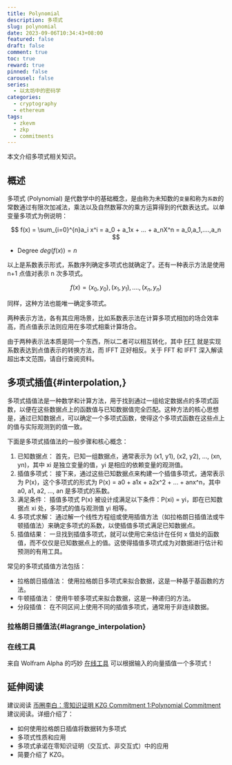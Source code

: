 ```yaml
---
title: Polynomial
description: 多项式
slug: polynomial
date: 2023-09-06T10:34:43+08:00
featured: false
draft: false
comment: true
toc: true
reward: true
pinned: false
carousel: false
series: 
  - 以太坊中的密码学
categories:
  - cryptography
  - ethereum
tags:
  - zkevm
  - zkp
  - commitments
---
```


本文介绍多项式相关知识。

<!--more-->

## 概述

多项式 (Polynomial) 是代数学中的基础概念，是由称为未知数的`变量`和称为`系数`的常数通过有限次加减法，乘法以及自然数幂次的乘方运算得到的代数表达式。以单变量多项式为例说明：

$$
f(x) = \sum_{i=0}^{n}a_i x^i = a_0 + a_1x + ... + a_nX^n = a_0,a_1,....,a_n
$$

- Degree $deg(f(x))=n$

以上是系数表示形式，系数序列确定多项式也就确定了。还有一种表示方法是使用 n+1 点值对表示 n 次多项式。

$$
f(x) = (x_0,y_0),(x_1,y_1),....,(x_n,y_n)
$$

同样，这种方法也能唯一确定多项式。

两种表示方法，各有其应用场景，比如系数表示法在计算多项式相加的场合效率高，而点值表示法则应用在多项式相乘计算场合。

由于两种表示法本质是同一个东西，所以二者可以相互转化，其中 [FFT](https://oi-wiki.org/math/poly/fft/) 就是实现系数表达到点值表示的转换方法，而 IFFT 正好相反。关于 FFT 和 IFFT 深入解读超出本文范围，请自行查阅资料。

## 多项式插值{#interpolation,}

多项式插值法是一种数学和计算方法，用于找到通过一组给定数据点的多项式函数，以便在这些数据点上的函数值与已知数据值完全匹配。这种方法的核心思想是，通过已知数据点，可以确定一个多项式函数，使得这个多项式函数在这些点上的值与实际观测到的值一致。

下面是多项式插值法的一般步骤和核心概念：

1. 已知数据点： 首先，已知一组数据点，通常表示为 (x1, y1), (x2, y2), ..., (xn, yn)，其中 xi 是独立变量的值，yi 是相应的依赖变量的观测值。
2. 插值多项式： 接下来，通过这些已知数据点来构建一个插值多项式，通常表示为 P(x)，这个多项式的形式为 P(x) = a0 + a1x + a2x^2 + ... + anx^n，其中 a0, a1, a2, ..., an 是多项式的系数。
3. 满足条件： 插值多项式 P(x) 被设计成满足以下条件：P(xi) = yi，即在已知数据点 xi 处，多项式的值与观测值 yi 相等。
4. 多项式求解： 通过解一个线性方程组或使用插值方法（如拉格朗日插值法或牛顿插值法）来确定多项式的系数，以使插值多项式满足已知数据点。
5. 插值结果： 一旦找到插值多项式，就可以使用它来估计在任何 x 值处的函数值，而不仅仅是已知数据点上的值。这使得插值多项式成为对数据进行估计和预测的有用工具。

常见的多项式插值方法包括：

- 拉格朗日插值法： 使用拉格朗日多项式来拟合数据，这是一种基于基函数的方法。
- 牛顿插值法： 使用牛顿多项式来拟合数据，这是一种递归的方法。
- 分段插值： 在不同区间上使用不同的插值多项式，通常用于非连续数据。

### 拉格朗日插值法{#lagrange_interpolation}

### 在线工具

来自 Wolfram Alpha 的巧妙 [在线工具](https://www.wolframalpha.com/input/?i=interpolating+polynomial+calculator) 可以根据输入的向量插值一个多项式！

## 延伸阅读

建议阅读 [币圈李白：零知识证明 KZG Commitment 1:Polynomial Commitment](https://www.youtube.com/watch?v=nkrk3jLj8Jw) 建议阅读。详细介绍了：

- 如何使用拉格朗日插值将数据转为多项式
- 多项式性质和应用
- 多项式承诺在零知识证明（交互式、非交互式）中的应用
- 简要介绍了 KZG。
